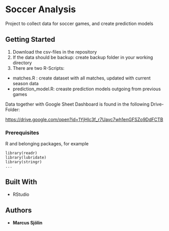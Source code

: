 # Soccer Analysis

Project to collect data for soccer games, and create prediction models

## Getting Started

1. Download the csv-files in the repository
2. If the data should be backup: create backup folder in your working directory
3. There are two R-Scripts: 
* matches.R : create dataset with all matches, updated with current season data
* prediction_model.R: creaste prediction models outgoing from previous games

Data together with Google Sheet Dashboard is found in the following Drive-Folder: 

<https://drive.google.com/open?id=1YjHIc3f_r7Uavc7wh1enGFSZo9DdFCTB>

### Prerequisites
R and belonging packages, for example

```
library(readr)      
library(lubridate)  
library(stringr)    
...
```

## Built With

* RStudio 


## Authors

* **Marcus Sjölin** 
